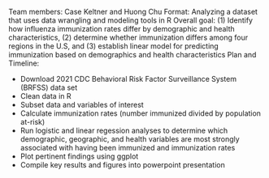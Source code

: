 Team members: Case Keltner and Huong Chu
Format: Analyzing a dataset that uses data wrangling and modeling tools in R
Overall goal: (1) Identify how influenza immunization rates differ by demographic and health characteristics, (2) determine whether immunization differs among four regions in the U.S, and (3) establish linear model for predicting immunization based on demographics and health characteristics 
Plan and Timeline:
  - Download 2021 CDC Behavioral Risk Factor Surveillance System (BRFSS) data set
  - Clean data in R
  - Subset data and variables of interest
  - Calculate immunization rates (number immunized divided by population at-risk)
  - Run logistic and linear regession analyses to determine which demographic, geographic, and health variables are most strongly associated with having been immunized and immunization rates
  - Plot pertinent findings using ggplot
  - Compile key results and figures into powerpoint presentation
